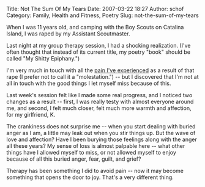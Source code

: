 Title: Not The Sum Of My Tears
Date: 2007-03-22 18:27
Author: schof
Category: Family, Health and Fitness, Poetry
Slug: not-the-sum-of-my-tears

When I was 11 years old, and camping with the Boy Scouts on Catalina
Island, I was raped by my Assistant Scoutmaster.

Last night at my group therapy session, I had a shocking realization.
(I've often thought that instead of its current title, my poetry "book"
should be called "My Shitty Epiphany.")

I'm very much in touch with all the [pain I've
experienced](http://schof.org/2001/03/04/the-sum-of-tears/ "The Sum Of Tears")
as a result of that rape (I prefer not to call it a "molestation.") --
but I discovered that I'm not at all in touch with the good things I let
myself miss because of this.

Last week's session felt like I made some real progress, and I noticed
two changes as a result -- first, I was really testy with almost
everyone around me, and second, I felt much closer, felt much more
warmth and affection, for my girlfriend, K.

The crankiness does not surprise me -- when you start dealing with
buried anger as I am, a little may leak out when you stir things up. But
the wave of love and affection? Have I been burying those feelings along
with the anger all these years? My sense of loss is almost palpable
here -- what other things have I allowed myself to miss, or not allowed
myself to enjoy because of all this buried anger, fear, guilt, and
grief?

Therapy has been something I did to avoid pain -- now it may become
something that opens the door to joy. That's a very different thing.

